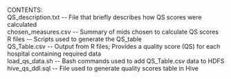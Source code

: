 CONTENTS:  
QS_description.txt -- File that briefly describes how QS scores were calculated  
chosen_measures.csv -- Summary of mids chosen to calculate QS scores  
R files -- Scripts used to generate the QS_table  
QS_Table.csv -- Output from R files; Provides a quality score (QS) for each hospital containing required data  
load_qs_data.sh -- Bash commands used to add QS_Table.csv data to HDFS  
hive_qs_ddl.sql -- File used to generate quality scores table in Hive  
